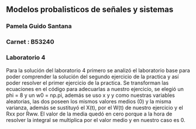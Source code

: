 ## Modelos probalisticos de señales y sistemas
### Pamela Guido Santana
### Carnet : B53240
### Laboratorio 4

Para la solución del laboratorio 4 primero se analizó el laboratorio base para poder comprender la solución del segundo ejercicio de la practica y así poder resolver el primer ejercicio de la practica. Se transforman las ecuaciones en el código para adecuarlas a nuestro ejercicio, se elegió un phi = 8 y un w0 = np.pi, además se uso x y y como nuestras variables aleatorias, las dos poseen los mismos valores medios (0) y la misma varianza, además se sustituyó el X(t), por el W(t) de nuestro ejercicio y el Rxx por Rww.
El valor de la media quedó en cero porque a la hora de resolver la integral se multiplica por el valor medio y en nuestro caso es 0. 

